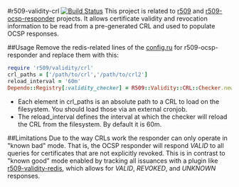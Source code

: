 #r509-validity-crl [![Build Status](https://secure.travis-ci.org/reaperhulk/r509-validity-crl.png)](http://travis-ci.org/reaperhulk/r509-validity-crl)
This project is related to [r509](http://github.com/reaperhulk/r509) and [r509-ocsp-responder](http://github.com/reaperhulk/r509-ocsp-responder) projects. It allows certificate validity and revocation information to be read from a pre-generated CRL and used to populate OCSP responses.

##Usage
Remove the redis-related lines of the [config.ru](https://github.com/reaperhulk/r509-ocsp-responder#set-up-configru) for r509-ocsp-responder and replace them with this:
```ruby
require 'r509/validity/crl'
crl_paths = ['/path/to/crl','/path/to/crl2']
reload_interval = '60m'
Dependo::Registry[:validity_checker] = R509::Validity::CRL::Checker.new(crl_paths,reload_interval)
```
* Each element in crl_paths is an absolute path to a CRL to load on the filesystem. You should load those via an external cronjob.
* The reload_interval defines the interval at which the checker will reload the CRL from the filesystem. By default it is 60m.

##Limitations
Due to the way CRLs work the responder can only operate in "known bad" mode. That is, the OCSP responder will respond *VALID* to all queries for certificates that are not explicitly revoked. This is in contrast to "known good" mode enabled by tracking all issuances with a plugin like [r509-validity-redis](http://github.com/sirsean/r509-validity-redis), which allows for *VALID*, *REVOKED*, and *UNKNOWN* responses.
